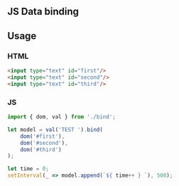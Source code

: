 ## JS Data binding

## Usage

### HTML
```html
<input type="text" id="first"/>
<input type="text" id="second"/>
<input type="text" id="third"/>
```

### JS
```javascript
import { dom, val } from './bind';

let model = val('TEST ').bind(
    dom('#first'),
    dom('#second'),
    dom('#third')
);

let time = 0;
setInterval(_ => model.append(`${ time++ } `), 500);
```
